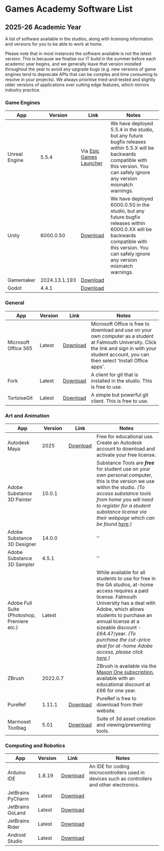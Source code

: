 # Games Academy Software List 
## 2025-26 Academic Year

A list of software available in the studios, along with licensing information and versions for you to be able to work at home. 

Please note that in most instances the software available is not the latest version. This is because we finalise our IT build in the summer before each academic year begins, and we generally leave that version installed throughout the year to avoid any upgrade bugs (e.g. new versions of game engines tend to deprecate APIs that can be complex and time consuming to resolve in your projects). We always prioritise tried-and-tested and slightly older versions of applications over cutting edge features, which mirrors industry practice. 

### Game Engines

| App| Version | Link | Notes |
| ----------- | ----------- |----------- |----------- |
| Unreal Engine| 5.5.4 | Via [Epic Games Launcher](https://store.epicgames.com/en-US/download) | We have deployed 5.5.4 in the studio, but any future bugfix releases within 5.5.X will be backwards compatible with this version. You can safely ignore any version mismatch warnings. 
| Unity | 6000.0.50 | [Download](https://unity.com/kr/releases/editor/whats-new/2023.2.20) | We have deployed 6000.0.50 in the studio, but any future bugfix releases within 6000.0.XX will be backwards compatible with this version. You can safely ignore any version mismatch warnings.
| Gamemaker | 2024.13.1.193 | [Download](https://gamemaker.io/en/download) | 
| Godot | 4.4.1 | [Download](https://godotengine.org/download/windows/) | 

### General

| App| Version | Link | Notes |
| ----------- | ----------- |----------- |----------- |
| Microsoft Office 365 | Latest | [Download](https://www.office.com/) | Microsoft Office is free to download and use on your own computer as a student at Falmouth University. Click the link and sign in with your student account, you can then select 'Install Office apps'.
| Fork | Latest | [Download](https://git-fork.com/) | A client for git that is installed in the studio. This is free to use.
| TortoiseGit | Latest | [Download](https://tortoisegit.org/download/) | A simple but powerful git client. This is free to use.

### Art and Animation

| App| Version | Link | Notes |
| ----------- | ----------- |----------- |----------- |
| Autodesk Maya | 2025 | [Download](https://www.autodesk.com/education/edu-software/overview?sorting=featured&filters=individual) | Free for educational use. Create an Autodesk account to download and activate your free license. 
| Adobe Substance 3D Painter | 10.0.1 | | Substance Tools are _**free**_ for student use on your own personal computer, this is the version we use within the studio. _(To access substance tools from home you will need to register for a student substance license via their webpage which can be found [here](https://www.substance3d.com/education/).)_
| Adobe Substance 3D Designer | 14.0.0 | | ''
| Adobe Substance 3D Sampler | 4.5.1 | | ''
| Adobe Full Suite (Photoshop, Premiere etc.) | Latest | | While available for all students to use for free in the GA studios, at-home access requires a paid license. Falmouth University has a deal with Adobe, which allows students to purchase an annual license at a sizeable discount - £64.47/year. _(To purchase the cut-price deal for at-home Adobe access, please click [here](https://softwareregistration.falmouth.ac.uk/).)_
| ZBrush | 2022.0.7 | | ZBrush is available via the [Maxon One subscription](https://www.maxon.net/en/educational-licenses), available with an educational discount at £66 for one year.
| PureRef | 1.11.1 | [Download](https://www.pureref.com/download.php) | PureRef is free to download from their website.
| Marmoset Toolbag | 5.01 | [Download](https://marmoset.co/posts/marmoset-toolbag-5-official-release/#dltoolbag) | Suite of 3d asset creation and viewing/presenting tools.

### Computing and Robotics

| App| Version | Link | Notes |
| ----------- | ----------- |----------- |----------- |
| Arduino IDE | 1.8.19 | [Download](https://www.arduino.cc/en/software) | An IDE for coding microcontrollers used in devices such as controllers and other electronics.
| JetBrains PyCharm | Latest | [Download](https://www.jetbrains.com/pycharm/download/?section=windows) |
| JetBrains GoLand | Latest | [Download](https://www.jetbrains.com/go/download/?section=windows#section=windows) |
| JetBrains Rider | Latest | [Download](https://www.jetbrains.com/rider/download/?section=windows#section=windows) |
| Android Studio | Latest | [Download](https://developer.android.com/studio) |
